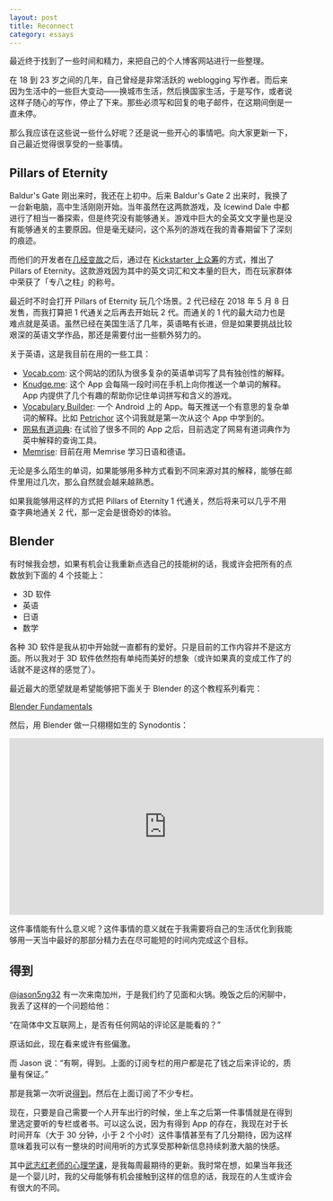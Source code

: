 ```yaml
---
layout: post
title: Reconnect
category: essays
---
```


最近终于找到了一些时间和精力，来把自己的个人博客网站进行一些整理。

在 18 到 23 岁之间的几年，自己曾经是非常活跃的 weblogging 写作者。而后来因为生活中的一些巨大变动——换城市生活，然后换国家生活，于是写作，或者说这样子随心的写作，停止了下来。那些必须写和回复的电子邮件，在这期间倒是一直未停。

那么我应该在这些说一些什么好呢？还是说一些开心的事情吧。向大家更新一下，自己最近觉得很享受的一些事情。

## Pillars of Eternity

Baldur's Gate 刚出来时，我还在上初中。后来 Baldur's Gate 2 出来时，我换了一台新电脑，高中生活刚刚开始。当年虽然在这两款游戏，及 Icewind Dale 中都进行了相当一番探索，但是终究没有能够通关。游戏中巨大的全英文文字量也是没有能够通关的主要原因。但是毫无疑问，这个系列的游戏在我的青春期留下了深刻的痕迹。

而他们的开发者在[几经变故](https://en.wikipedia.org/wiki/Obsidian_Entertainment)之后，通过在 [Kickstarter 上众筹](https://www.kickstarter.com/projects/obsidian/project-eternity)的方式，推出了 Pillars of Eternity。这款游戏因为其中的英文词汇和文本量的巨大，而在玩家群体中荣获了「专八之柱」的称号。

最近时不时会打开 Pillars of Eternity 玩几个场景。2 代已经在 2018 年 5 月 8 日发售，而我打算把 1 代通关之后再去开始玩 2 代。而通关的 1 代的最大动力也是难点就是英语。虽然已经在美国生活了几年，英语略有长进，但是如果要挑战比较艰深的英语文学作品，那还是需要付出一些额外努力的。

关于英语，这是我目前在用的一些工具：

- [Vocab.com](https://www.vocab.com/): 这个网站的团队为很多复杂的英语单词写了具有独创性的解释。
- [Knudge.me](http://knudge.me/): 这个 App 会每隔一段时间在手机上向你推送一个单词的解释。App 内提供了几个有趣的帮助你记住单词拼写和含义的游戏。
- [Vocabulary Builder](https://play.google.com/store/apps/details?id=com.rishabhk.vocabbuilder): 一个 Android 上的 App。每天推送一个有意思的复杂单词的解释。比如 [Petrichor](https://en.wikipedia.org/wiki/Petrichor) 这个词我就是第一次从这个 App 中学到的。
- [网易有道词典](http://itunes.apple.com/cn/app/id353115739?mt=8): 在试验了很多不同的 App 之后，目前选定了网易有道词典作为英中解释的查询工具。
- [Memrise](https://www.memrise.com/): 目前在用 Memrise 学习日语和德语。

无论是多么陌生的单词，如果能够用多种方式看到不同来源对其的解释，能够在邮件里用过几次，那么自然就会越来越熟悉。

如果我能够用这样的方式把 Pillars of Eternity 1 代通关，然后将来可以几乎不用查字典地通关 2 代，那一定会是很奇妙的体验。

## Blender

有时候我会想，如果有机会让我重新点选自己的技能树的话，我或许会把所有的点数放到下面的 4 个技能上：

- 3D 软件
- 英语
- 日语
- 数学

各种 3D 软件是我从初中开始就一直都有的爱好。只是目前的工作内容并不是这方面。所以我对于 3D 软件依然抱有单纯而美好的想象（或许如果真的变成工作了的话就不是这样的感觉了）。

最近最大的愿望就是希望能够把下面关于 Blender 的这个教程系列看完：

[Blender Fundamentals](https://www.youtube.com/playlist?list=PLa1F2ddGya_8V90Kd5eC5PeBjySbXWGK1)

然后，用 Blender 做一只栩栩如生的 Synodontis：

<iframe width="560" height="315" src="https://www.youtube.com/embed/HOAyJJb0gqw" frameborder="0" allow="autoplay; encrypted-media" allowfullscreen></iframe>

这件事情能有什么意义呢？这件事情的意义就在于我需要将自己的生活优化到我能够用一天当中最好的那部分精力去在尽可能短的时间内完成这个目标。

## 得到

[@jason5ng32](https://twitter.com/jason5ng32) 有一次来南加州，于是我们约了见面和火锅。晚饭之后的闲聊中，我丢了这样的一个问题给他：

“在简体中文互联网上，是否有任何网站的评论区是能看的？”

原话如此，现在看来或许有些偏激。

而 Jason 说：“有啊，得到。上面的订阅专栏的用户都是花了钱之后来评论的，质量有保证。”

那是我第一次听说[得到](https://www.igetget.com/)。然后在上面订阅了不少专栏。

现在，只要是自己需要一个人开车出行的时候，坐上车之后第一件事情就是在得到里选定要听的专栏或者书。可以这么说，因为有得到 App 的存在，我现在对于长时间开车（大于 30 分钟，小于 2 个小时）这件事情甚至有了几分期待，因为这样意味着我可以有一整块的时间用听的方式享受那种新信息持续刺激大脑的快感。

其中[武志红老师的心理学课](https://m.igetget.com/share/column/cid/34)，是我每周最期待的更新。我时常在想，如果当年我还是一个婴儿时，我的父母能够有机会接触到这样的信息的话，我现在的人生或许会有很大的不同。
